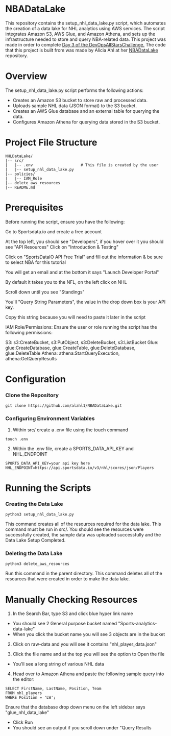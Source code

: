 # NBADataLake
This repository contains the setup_nhl_data_lake.py script, which automates the creation of a data lake for NHL analytics using AWS services. The script integrates Amazon S3, AWS Glue, and Amazon Athena, and sets up the infrastructure needed to store and query NBA-related data.
This project was made in order to complete [Day 3 of the DevOpsAllStarsChallenge.](https://www.youtube.com/watch?v=RAkMac2QgjM)
The code that this project is built from was made by Alicia Ahl at her [NBADataLake](https://github.com/alahl1/NBADataLake.git) repository.

# Overview
The setup_nhl_data_lake.py script performs the following actions:
- Creates an Amazon S3 bucket to store raw and processed data.
- Uploads sample NHL data (JSON format) to the S3 bucket.
- Creates an AWS Glue database and an external table for querying the data.
- Configures Amazon Athena for querying data stored in the S3 bucket.

# Project File Structure
```
NHLDataLake/
|-- src/
|   |-- .env                     # This file is created by the user
|   |-- setup_nhl_data_lake.py
|-- policies/
|   |-- IAM_Role
|-- delete_aws_resources
|-- README.md
```

# Prerequisites
Before running the script, ensure you have the following:

Go to Sportsdata.io and create a free account

At the top left, you should see "Developers", if you hover over it you should see "API Resources"
Click on "Introduction & Testing"

Click on "SportsDataIO API Free Trial" and fill out the information & be sure to select NBA for this tutorial

You will get an email and at the bottom it says "Launch Developer Portal"

By default it takes you to the NFL, on the left click on NHL

Scroll down until you see "Standings"

You'll "Query String Parameters", the value in the drop down box is your API key. 

Copy this string because you will need to paste it later in the script

IAM Role/Permissions: Ensure the user or role running the script has the following permissions:

S3: s3:CreateBucket, s3:PutObject, s3:DeleteBucket, s3:ListBucket
Glue: glue:CreateDatabase, glue:CreateTable, glue:DeleteDatabase, glue:DeleteTable
Athena: athena:StartQueryExecution, athena:GetQueryResults

# Configuration
### Clone the Repository
```
git clone https://github.com/alahl1/NBADataLake.git
```

### Configuring Environment Variables
1. Within src/ create a .env file using the touch command
```
touch .env
```
2. Within the .env file, create a SPORTS_DATA_API_KEY and NHL_ENDPOINT
```
SPORTS_DATA_API_KEY=your api key here
NHL_ENDPOINT=https://api.sportsdata.io/v3/nhl/scores/json/Players
```

# Running the Scripts
### Creating the Data Lake
```
python3 setup_nhl_data_lake.py
```
This command creates all of the resources required for the data lake. This command must be run in src/.
You should see the resources were successfully created, the sample data was uploaded successfully and the Data Lake Setup Completed.

### Deleting the Data Lake
```
python3 delete_aws_resources
```
Run this command in the parent directory. 
This command deletes all of the resources that were created in order to make the data lake.

# Manually Checking Resources
1. In the Search Bar, type S3 and click blue hyper link name

- You should see 2 General purpose bucket named "Sports-analytics-data-lake"
- When you click the bucket name you will see 3 objects are in the bucket

2. Click on raw-data and you will see it contains "nhl_player_data.json"

3. Click the file name and at the top you will see the option to Open the file

- You'll see a long string of various NHL data

4. Head over to Amazon Athena and paste the following sample query into the editor:
```
SELECT FirstName, LastName, Position, Team
FROM nhl_players
WHERE Position = 'LW';
```
Ensure that the database drop down menu on the left sidebar says "glue_nhl_data_lake"
- Click Run
- You should see an output if you scroll down under "Query Results